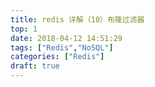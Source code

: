 ```yaml
---
title: redis 详解（10）布隆过滤器
top: 1
date: 2018-04-12 14:51:29
tags: ["Redis","NoSQL"]
categories: ["Redis"]
draft: true
---
```


